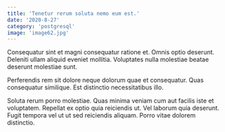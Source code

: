 ```yaml
---
title: 'Tenetur rerum soluta nemo eum est.'
date: '2020-8-27'
category: 'postgresql'
image: 'image62.jpg'
---
```


Consequatur sint et magni consequatur ratione et. Omnis optio deserunt. Deleniti ullam aliquid eveniet mollitia. Voluptates nulla molestiae beatae deserunt molestiae sunt.
 Perferendis rem sit dolore neque dolorum quae et consequatur. Quas consequatur similique. Est distinctio necessitatibus illo.
 Soluta rerum porro molestiae. Quas minima veniam cum aut facilis iste et voluptatem. Repellat ex optio quia reiciendis ut. Vel laborum quia deserunt. Fugit tempora vel ut ut sed reiciendis aliquam. Porro vitae dolorem distinctio.

